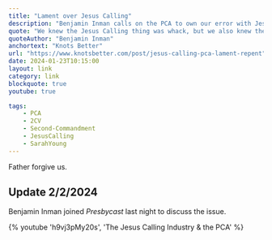 ```yaml
---
title: "Lament over Jesus Calling"
description: "Benjamin Inman calls on the PCA to own our error with Jesus Calling."
quote: "We knew the Jesus Calling thing was whack, but we also knew the Second Commandment isn't really a problem for discerning (i.e., Reformed) people like us. How we managed to act so stupidly without active consultation and coordination-- that deserves pondering. For the moment, and to orient ourselves for anything next and wholesome: let's own it. We, the PCA, sent into evangelicalism and the world at large the most influential and popular evangelical graven image in our lifetime. We were not faithful."
quoteAuthor: "Benjamin Inman"
anchortext: "Knots Better"
url: "https://www.knotsbetter.com/post/jesus-calling-pca-lament-repent"
date: 2024-01-23T10:15:00
layout: link
category: link
blockquote: true
youtube: true

tags:
    - PCA
    - 2CV
    - Second-Commandment
    - JesusCalling
    - SarahYoung
---
```


Father forgive us.

## Update 2/2/2024

Benjamin Inman joined _Presbycast_ last night to discuss the issue.

{% youtube 'h9vj3pMy20s', 'The Jesus Calling Industry & the PCA' %}
